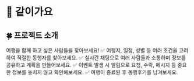 # 🚀 같이가요

## 🍀 프로젝트 소개
여행을 함께 하고 싶은 사람들을 찾아보세요! 
✅  여행지, 일정, 성별 등 여러 조건을 고려하여 적절한 동행자를 찾아보세요.
✅  실시간 채팅으로 여러 사람들과 소통하며 정보를 공유하고 계획을 만들어보세요.
✅  이벤트 발생 시 알림으로 요청, 수락, 메시지 등 중요한 정보를 놓치지 않고 확인해보세요.
✅  여행이 종료된 후 동행후기를 남겨보세요.
